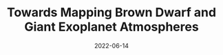 ---
title: "Towards Mapping Brown Dwarf and Giant Exoplanet Atmospheres"
collection: talks
type: "Talk"
permalink: /talks/2022-06-14-talk-5
venue: "AAS 240"
date: 2022-06-14
location: "Pasadena, CA, USA"
---
